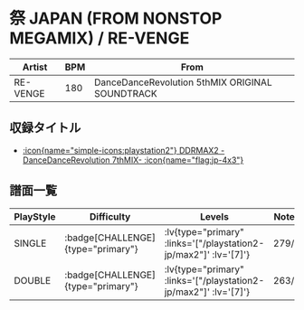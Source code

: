 # 祭 JAPAN (FROM NONSTOP MEGAMIX) / RE-VENGE

|Artist|BPM|From|
|------|---|----|
|RE-VENGE|180|DanceDanceRevolution 5thMIX ORIGINAL SOUNDTRACK|

## 収録タイトル

- [ :icon{name="simple-icons:playstation2"} DDRMAX2 -DanceDanceRevolution 7thMIX- :icon{name="flag:jp-4x3"} ](/playstation2-jp/max2)

## 譜面一覧

|PlayStyle|Difficulty|Levels|Notes|Movie|
|---------|----------|------|-----|-----|
|SINGLE| :badge[CHALLENGE]{type="primary"} | :lv{type="primary" :links='["/playstation2-jp/max2"]' :lv='[7]'} |279/3||
|DOUBLE| :badge[CHALLENGE]{type="primary"} | :lv{type="primary" :links='["/playstation2-jp/max2"]' :lv='[7]'} |263/5||
